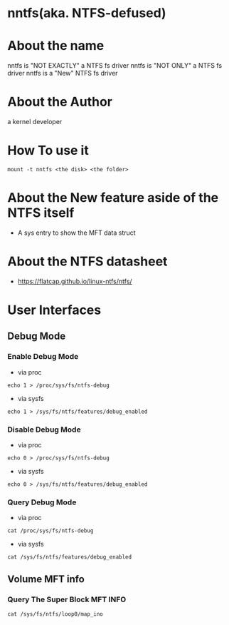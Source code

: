 # nntfs(aka. NTFS-defused)
# About the name
nntfs is "NOT EXACTLY"  a NTFS fs driver
nntfs is "NOT ONLY" a NTFS fs driver
nntfs is a "New" NTFS fs driver

# About the Author
a kernel developer

# How To use it
```
mount -t nntfs <the disk> <the folder>
```

# About the New feature aside of the NTFS itself
- A sys entry to show the MFT data struct

# About the NTFS datasheet
- https://flatcap.github.io/linux-ntfs/ntfs/

# User Interfaces
## Debug Mode
### Enable Debug Mode
- via proc
```
echo 1 > /proc/sys/fs/ntfs-debug
```
- via sysfs
```
echo 1 > /sys/fs/ntfs/features/debug_enabled 
```
### Disable Debug Mode
- via proc
```
echo 0 > /proc/sys/fs/ntfs-debug
```
- via sysfs
```
echo 0 > /sys/fs/ntfs/features/debug_enabled 
```
### Query Debug Mode
- via proc
```
cat /proc/sys/fs/ntfs-debug
```
- via sysfs
```
cat /sys/fs/ntfs/features/debug_enabled 
```
## Volume MFT info
### Query The Super Block MFT INFO
```
cat /sys/fs/ntfs/loop0/map_ino 
```
